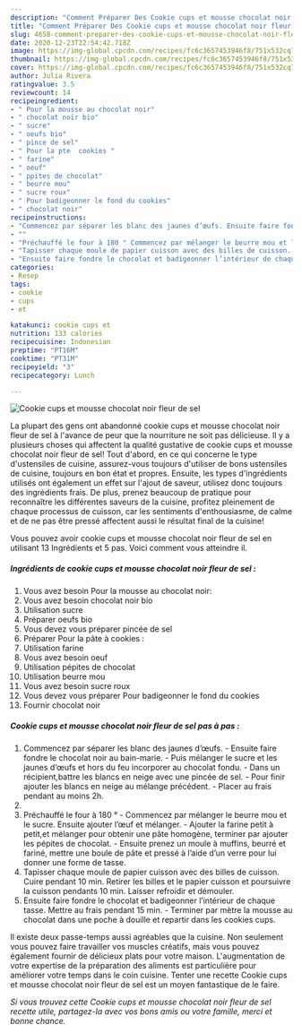 ```yaml
---
description: "Comment Préparer Des Cookie cups et mousse chocolat noir fleur de sel"
title: "Comment Préparer Des Cookie cups et mousse chocolat noir fleur de sel"
slug: 4658-comment-preparer-des-cookie-cups-et-mousse-chocolat-noir-fleur-de-sel
date: 2020-12-23T22:54:42.718Z
image: https://img-global.cpcdn.com/recipes/fc6c3657453946f8/751x532cq70/cookie-cups-et-mousse-chocolat-noir-fleur-de-sel-photo-principale-de-la-recette.jpg
thumbnail: https://img-global.cpcdn.com/recipes/fc6c3657453946f8/751x532cq70/cookie-cups-et-mousse-chocolat-noir-fleur-de-sel-photo-principale-de-la-recette.jpg
cover: https://img-global.cpcdn.com/recipes/fc6c3657453946f8/751x532cq70/cookie-cups-et-mousse-chocolat-noir-fleur-de-sel-photo-principale-de-la-recette.jpg
author: Julia Rivera
ratingvalue: 3.5
reviewcount: 14
recipeingredient:
- " Pour la mousse au chocolat noir"
- " chocolat noir bio"
- " sucre"
- " oeufs bio"
- " pince de sel"
- " Pour la pte  cookies "
- " farine"
- " oeuf"
- " ppites de chocolat"
- " beurre mou"
- " sucre roux"
- " Pour badigeonner le fond du cookies"
- " chocolat noir"
recipeinstructions:
- "Commencez par séparer les blanc des jaunes d’œufs. Ensuite faire fondre le chocolat noir au bain-marie.  Puis mélanger le sucre et les jaunes d’œufs et hors du feu incorporer au chocolat fondu. Dans un récipient,battre les blancs en neige avec une pincée de sel. Pour finir ajouter les blancs en neige au mélange précédent. Placer au frais pendant au moins 2h."
- ""
- "Préchauffé le four à 180 ° Commencez par mélanger le beurre mou et le sucre. Ensuite ajouter l’œuf et mélanger. Ajouter la farine petit à petit,et mélanger pour obtenir une pâte homogène, terminer par ajouter les pépites de chocolat. Ensuite prenez un moule à muffins, beurré et fariné, mettre une boule de pâte et pressé à l’aide d’un verre pour lui donner une forme de tasse."
- "Tapisser chaque moule de papier cuisson avec des billes de cuisson. Cuire pendant 10 min. Retirer les billes et le papier cuisson et poursuivre la cuisson pendants 10 min. Laisser refroidir et démouler."
- "Ensuite faire fondre le chocolat et badigeonner l’intérieur de chaque tasse. Mettre au frais pendant 15 min. Terminer par mètre la mousse au chocolat dans une poche à douille et repartir dans les cookies cups."
categories:
- Resep
tags:
- cookie
- cups
- et

katakunci: cookie cups et 
nutrition: 133 calories
recipecuisine: Indonesian
preptime: "PT16M"
cooktime: "PT31M"
recipeyield: "3"
recipecategory: Lunch

---
```



![Cookie cups et mousse chocolat noir fleur de sel](https://img-global.cpcdn.com/recipes/fc6c3657453946f8/751x532cq70/cookie-cups-et-mousse-chocolat-noir-fleur-de-sel-photo-principale-de-la-recette.jpg)

La plupart des gens ont abandonné cookie cups et mousse chocolat noir fleur de sel à l'avance de peur que la nourriture ne soit pas délicieuse. Il y a plusieurs choses qui affectent la qualité gustative de cookie cups et mousse chocolat noir fleur de sel! Tout d'abord, en ce qui concerne le type d'ustensiles de cuisine, assurez-vous toujours d'utiliser de bons ustensiles de cuisine, toujours en bon état et propres. Ensuite, les types d'ingrédients utilisés ont également un effet sur l'ajout de saveur, utilisez donc toujours des ingrédients frais. De plus, prenez beaucoup de pratique pour reconnaître les différentes saveurs de la cuisine, profitez pleinement de chaque processus de cuisson, car les sentiments d'enthousiasme, de calme et de ne pas être pressé affectent aussi le résultat final de la cuisine!

<!--inarticleads1-->

Vous pouvez avoir cookie cups et mousse chocolat noir fleur de sel en utilisant 13 Ingrédients et 5 pas. Voici comment vous atteindre il.

##### Ingrédients de cookie cups et mousse chocolat noir fleur de sel :

1. Vous avez besoin  Pour la mousse au chocolat noir:
1. Vous avez besoin  chocolat noir bio
1. Utilisation  sucre
1. Préparer  oeufs bio
1. Vous devez vous préparer  pincée de sel
1. Préparer  Pour la pâte à cookies :
1. Utilisation  farine
1. Vous avez besoin  oeuf
1. Utilisation  pépites de chocolat
1. Utilisation  beurre mou
1. Vous avez besoin  sucre roux
1. Vous devez vous préparer  Pour badigeonner le fond du cookies
1. Fournir  chocolat noir




<!--inarticleads2-->

##### Cookie cups et mousse chocolat noir fleur de sel pas à pas :

1. Commencez par séparer les blanc des jaunes d’œufs. - Ensuite faire fondre le chocolat noir au bain-marie.  - Puis mélanger le sucre et les jaunes d’œufs et hors du feu incorporer au chocolat fondu. - Dans un récipient,battre les blancs en neige avec une pincée de sel. - Pour finir ajouter les blancs en neige au mélange précédent. - Placer au frais pendant au moins 2h.
1. 
1. Préchauffé le four à 180 ° - Commencez par mélanger le beurre mou et le sucre. Ensuite ajouter l’œuf et mélanger. - Ajouter la farine petit à petit,et mélanger pour obtenir une pâte homogène, terminer par ajouter les pépites de chocolat. - Ensuite prenez un moule à muffins, beurré et fariné, mettre une boule de pâte et pressé à l’aide d’un verre pour lui donner une forme de tasse.
1. Tapisser chaque moule de papier cuisson avec des billes de cuisson. Cuire pendant 10 min. Retirer les billes et le papier cuisson et poursuivre la cuisson pendants 10 min. Laisser refroidir et démouler.
1. Ensuite faire fondre le chocolat et badigeonner l’intérieur de chaque tasse. Mettre au frais pendant 15 min. - Terminer par mètre la mousse au chocolat dans une poche à douille et repartir dans les cookies cups.




<!--inarticleads1-->

<p>
Il existe deux passe-temps aussi agréables que la cuisine. Non seulement vous pouvez faire travailler vos muscles créatifs, mais vous pouvez également fournir de délicieux plats pour votre maison. L'augmentation de votre expertise de la préparation des aliments est particulière pour améliorer votre temps dans le coin cuisine. Tenter une recette Cookie cups et mousse chocolat noir fleur de sel est un moyen fantastique de le faire.
</p>

<p>
<i>Si vous trouvez cette Cookie cups et mousse chocolat noir fleur de sel recette utile, partagez-la avec vos bons amis ou votre famille, merci et bonne chance.</i>
</p>
